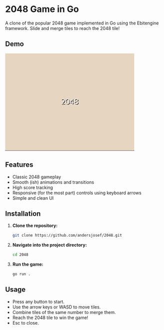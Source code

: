 # 2048 Game in Go

A clone of the popular 2048 game implemented in Go using the Ebitengine framework. Slide and merge tiles to reach the 2048 tile!

## Demo

![2048 Gameplay](2048.gif)

## Features

- Classic 2048 gameplay
- Smooth (ish) animations and transitions
- High score tracking
- Responsive (for the most part) controls using keyboard arrows
- Simple and clean UI


## Installation

1. **Clone the repository:**

   ```bash
   git clone https://github.com/andersjosef/2048.git
   ```

2. **Navigate into the project directory:**

   ```bash
   cd 2048
   ```

4. **Run the game:**

   ```bash
   go run .
   ```

## Usage

- Press any button to start.
- Use the arrow keys or WASD to move tiles.
- Combine tiles of the same number to merge them.
- Reach the 2048 tile to win the game!
- Esc to close.
